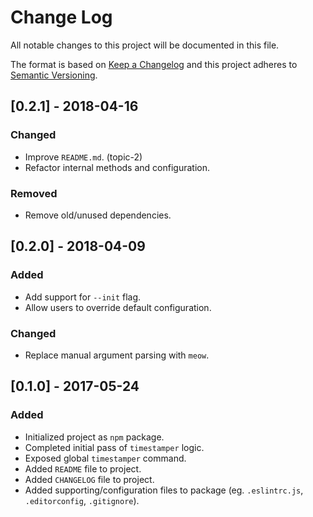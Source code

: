 # Change Log
All notable changes to this project will be documented in this file.

The format is based on [Keep a Changelog](http://keepachangelog.com/) and this project adheres to [Semantic Versioning](http://semver.org/).

## [0.2.1] - 2018-04-16
### Changed
- Improve `README.md`. (topic-2)
- Refactor internal methods and configuration.

### Removed
- Remove old/unused dependencies.

## [0.2.0] - 2018-04-09
### Added
- Add support for `--init` flag.
- Allow users to override default configuration.

### Changed
- Replace manual argument parsing with `meow`.

## [0.1.0] - 2017-05-24
### Added
- Initialized project as `npm` package.
- Completed initial pass of `timestamper` logic.
- Exposed global `timestamper` command.
- Added `README` file to project.
- Added `CHANGELOG` file to project.
- Added supporting/configuration files to package (eg. `.eslintrc.js`, `.editorconfig`, `.gitignore`).
